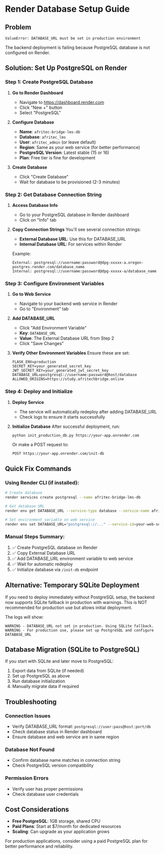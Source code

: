 # Render Database Setup Guide

## Problem
```
ValueError: DATABASE_URL must be set in production environment
```

The backend deployment is failing because PostgreSQL database is not configured on Render.

## Solution: Set Up PostgreSQL on Render

### Step 1: Create PostgreSQL Database

1. **Go to Render Dashboard**
   - Navigate to https://dashboard.render.com
   - Click "New +" button
   - Select "PostgreSQL"

2. **Configure Database**
   - **Name**: `afritec-bridge-lms-db`
   - **Database**: `afritec_lms`
   - **User**: `afritec_admin` (or leave default)
   - **Region**: Same as your web service (for better performance)
   - **PostgreSQL Version**: Latest stable (15 or 16)
   - **Plan**: Free tier is fine for development

3. **Create Database**
   - Click "Create Database"
   - Wait for database to be provisioned (2-3 minutes)

### Step 2: Get Database Connection String

1. **Access Database Info**
   - Go to your PostgreSQL database in Render dashboard
   - Click on "Info" tab

2. **Copy Connection Strings**
   You'll see several connection strings:
   - **External Database URL**: Use this for DATABASE_URL
   - **Internal Database URL**: For services within Render
   
   Example:
   ```
   External: postgresql://username:password@dpg-xxxxx-a.oregon-postgres.render.com/database_name
   Internal: postgresql://username:password@dpg-xxxxx-a/database_name
   ```

### Step 3: Configure Environment Variables

1. **Go to Web Service**
   - Navigate to your backend web service in Render
   - Go to "Environment" tab

2. **Add DATABASE_URL**
   - Click "Add Environment Variable"
   - **Key**: `DATABASE_URL`
   - **Value**: The External Database URL from Step 2
   - Click "Save Changes"

3. **Verify Other Environment Variables**
   Ensure these are set:
   ```
   FLASK_ENV=production
   SECRET_KEY=your_generated_secret_key
   JWT_SECRET_KEY=your_generated_jwt_secret_key
   DATABASE_URL=postgresql://username:password@host/database
   ALLOWED_ORIGINS=https://study.afritechbridge.online
   ```

### Step 4: Deploy and Initialize

1. **Deploy Service**
   - The service will automatically redeploy after adding DATABASE_URL
   - Check logs to ensure it starts successfully

2. **Initialize Database**
   After successful deployment, run:
   ```bash
   python init_production_db.py https://your-app.onrender.com
   ```

   Or make a POST request to:
   ```
   POST https://your-app.onrender.com/init-db
   ```

## Quick Fix Commands

### Using Render CLI (if installed):
```bash
# Create database
render services create postgresql --name afritec-bridge-lms-db

# Get database URL
render env get DATABASE_URL --service-type database --service-name afritec-bridge-lms-db

# Set environment variable on web service
render env set DATABASE_URL="postgresql://..." --service-id=your-web-service-id
```

### Manual Steps Summary:
1. ✅ Create PostgreSQL database on Render
2. ✅ Copy External Database URL
3. ✅ Add DATABASE_URL environment variable to web service
4. ✅ Wait for automatic redeploy
5. ✅ Initialize database via `/init-db` endpoint

## Alternative: Temporary SQLite Deployment

If you need to deploy immediately without PostgreSQL setup, the backend now supports SQLite fallback in production with warnings. This is NOT recommended for production use but allows initial deployment.

The logs will show:
```
WARNING - DATABASE_URL not set in production. Using SQLite fallback.
WARNING - For production use, please set up PostgreSQL and configure DATABASE_URL
```

## Database Migration (SQLite to PostgreSQL)

If you start with SQLite and later move to PostgreSQL:

1. Export data from SQLite (if needed)
2. Set up PostgreSQL as above
3. Run database initialization
4. Manually migrate data if required

## Troubleshooting

### Connection Issues
- Verify DATABASE_URL format: `postgresql://user:pass@host:port/db`
- Check database status in Render dashboard
- Ensure database and web service are in same region

### Database Not Found
- Confirm database name matches in connection string
- Check PostgreSQL version compatibility

### Permission Errors
- Verify user has proper permissions
- Check database user credentials

## Cost Considerations

- **Free PostgreSQL**: 1GB storage, shared CPU
- **Paid Plans**: Start at $7/month for dedicated resources
- **Scaling**: Can upgrade as your application grows

For production applications, consider using a paid PostgreSQL plan for better performance and reliability.